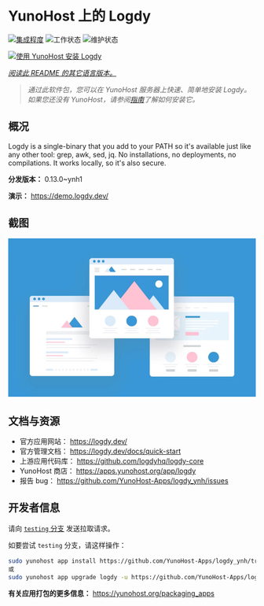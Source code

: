 <!--
注意：此 README 由 <https://github.com/YunoHost/apps/tree/master/tools/readme_generator> 自动生成
请勿手动编辑。
-->

# YunoHost 上的 Logdy

[![集成程度](https://dash.yunohost.org/integration/logdy.svg)](https://ci-apps.yunohost.org/ci/apps/logdy/) ![工作状态](https://ci-apps.yunohost.org/ci/badges/logdy.status.svg) ![维护状态](https://ci-apps.yunohost.org/ci/badges/logdy.maintain.svg)

[![使用 YunoHost 安装 Logdy](https://install-app.yunohost.org/install-with-yunohost.svg)](https://install-app.yunohost.org/?app=logdy)

*[阅读此 README 的其它语言版本。](./ALL_README.md)*

> *通过此软件包，您可以在 YunoHost 服务器上快速、简单地安装 Logdy。*  
> *如果您还没有 YunoHost，请参阅[指南](https://yunohost.org/install)了解如何安装它。*

## 概况

Logdy is a single-binary that you add to your PATH so it's available just like any other tool: grep, awk, sed, jq. No installations, no deployments, no compilations. It works locally, so it's also secure.

**分发版本：** 0.13.0~ynh1

**演示：** <https://demo.logdy.dev/>

## 截图

![Logdy 的截图](./doc/screenshots/example.jpg)

## 文档与资源

- 官方应用网站： <https://logdy.dev/>
- 官方管理文档： <https://logdy.dev/docs/quick-start>
- 上游应用代码库： <https://github.com/logdyhq/logdy-core>
- YunoHost 商店： <https://apps.yunohost.org/app/logdy>
- 报告 bug： <https://github.com/YunoHost-Apps/logdy_ynh/issues>

## 开发者信息

请向 [`testing` 分支](https://github.com/YunoHost-Apps/logdy_ynh/tree/testing) 发送拉取请求。

如要尝试 `testing` 分支，请这样操作：

```bash
sudo yunohost app install https://github.com/YunoHost-Apps/logdy_ynh/tree/testing --debug
或
sudo yunohost app upgrade logdy -u https://github.com/YunoHost-Apps/logdy_ynh/tree/testing --debug
```

**有关应用打包的更多信息：** <https://yunohost.org/packaging_apps>
